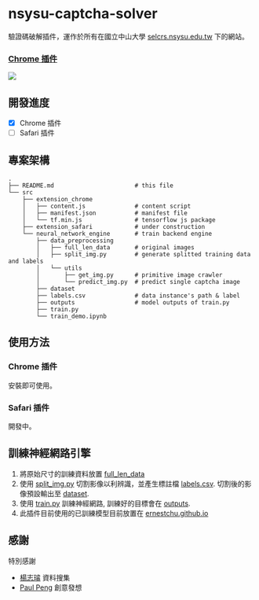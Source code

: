 # nsysu-captcha-solver
驗證碼破解插件，運作於所有在國立中山大學 [selcrs.nsysu.edu.tw](https://selcrs.nsysu.edu.tw) 下的網站。 
### [Chrome 插件](https://chrome.google.com/webstore/detail/%E8%BB%8A%E7%AE%A1%E6%9C%83%E9%82%84%E6%88%91%E9%8C%A2/naodomfadjejcbhdhnhpoffjjiljmnch?hl=en-US&authuser=0)
![](https://media.giphy.com/media/1rX8IEL6WCd7gne9cm/giphy.gif)

## 開發進度
- [X] Chrome 插件
- [ ] Safari 插件

## 專案架構
```shell
.
├── README.md                       # this file
└── src
    ├── extension_chrome
    │   ├── content.js              # content script
    │   ├── manifest.json           # manifest file
    │   └── tf.min.js               # tensorflow js package
    ├── extension_safari            # under construction
    └── neural_network_engine       # train backend engine
        ├── data_preprocessing
        │   ├── full_len_data       # original images
        │   ├── split_img.py        # generate splitted training data and labels
        │   └── utils
        │       ├── get_img.py      # primitive image crawler
        │       └── predict_img.py  # predict single captcha image
        ├── dataset
        ├── labels.csv              # data instance's path & label
        ├── outputs                 # model outputs of train.py
        ├── train.py
        └── train_demo.ipynb
```
## 使用方法
### Chrome 插件
安裝即可使用。
### Safari 插件
開發中。

## 訓練神經網路引擎
1. 將原始尺寸的訓練資料放置 [full_len_data](src/neural_network_engine/data_preprocessing/full_len_data)
2. 使用 [split_img.py](src/neural_network_engine/data_preprocessing/split_img.py) 切割影像以利辨識，並產生標註檔 [labels.csv](src/neural_network_engine/labels.csv). 切割後的影像預設輸出至 [dataset](src/neural_network_engine/dataset).
3. 使用 [train.py](src/neural_network_engine/train.py) 訓練神經網路, 訓練好的目標會在 [outputs](src/neural_network_engine/outputs).
4. 此插件目前使用的已訓練模型目前放置在 [ernestchu.github.io](https://ernestchu.github.io/files/nsysu-captcha-solver/model_tfjs/model.json)

## 感謝
特別感謝
- [楊志璿](https://github.com/25077667) 資料搜集
- [Paul Peng]() 創意發想
